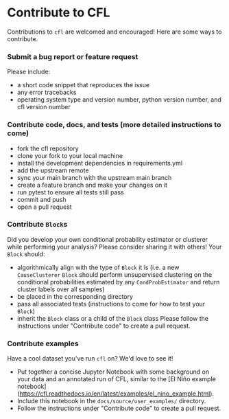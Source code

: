 # Contribute to CFL

Contributions to `cfl` are welcomed and encouraged! Here are some ways to 
contribute.

### Submit a bug report or feature request
Please include:
- a short code snippet that reproduces the issue
- any error tracebacks
- operating system type and version number, python version number, and 
  cfl version number

### Contribute code, docs, and tests (more detailed instructions to come)
- fork the cfl repository
- clone your fork to your local machine
- install the development dependencies in requirements.yml
- add the upstream remote
- sync your main branch with the upstream main branch
- create a feature branch and make your changes on it
- run pytest to ensure all tests still pass
- commit and push
- open a pull request

### Contribute `Block`s
Did you develop your own conditional probability estimator or clusterer while
performing your analysis? Please consider sharing it with others! Your `Block`
should:
- algorithmically align with the type of `Block` it is (i.e. a new 
  `CauseClusterer` `Block` should perform unsupervised clustering on the 
  conditional probabilities estimated by any `CondProbEstimator` and
  return cluster labels over all samples)
- be placed in the corresponding directory
- pass all associated tests (instructions to come for how to test your 
  `Block`)
- inherit the `Block` class or a child of the `Block` class
Please follow the instructions under "Contribute code" to create a pull request.

### Contribute examples
Have a cool dataset you've run `cfl` on? We'd love to see it!
- Put together a concise Jupyter Notebook with some background on your data
  and an annotated run of CFL, similar to the [El Niño example notebook]
  (https://cfl.readthedocs.io/en/latest/examples/el_nino_example.html).
- Include this notebook in the `docs/source/user_examples/` directory.
- Follow the instructions under "Contribute code" to create a pull request.